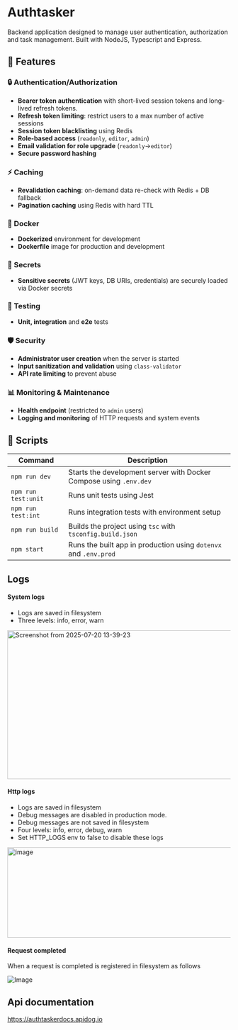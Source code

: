 # Authtasker
Backend application designed to manage user authentication, authorization and task management. Built with NodeJS, Typescript and Express.  

## 🚀 Features
### 🔒 Authentication/Authorization
- **Bearer token authentication** with short-lived session tokens and long-lived refresh tokens.
- **Refresh token limiting**: restrict users to a max number of active sessions
- **Session token blacklisting** using Redis
- **Role-based access** (`readonly`, `editor`, `admin`)
- **Email validation for role upgrade** (`readonly`->`editor`)
- **Secure password hashing**

### ⚡ Caching
- **Revalidation caching**: on-demand data re-check with Redis + DB fallback
- **Pagination caching** using Redis with hard TTL

### 🐳 Docker
- **Dockerized** environment for development
- **Dockerfile** image for production and development

### 🔑 Secrets
- **Sensitive secrets** (JWT keys, DB URIs, credentials) are securely loaded via Docker secrets

### 🧪 Testing
- **Unit, integration** and **e2e** tests

### 🛡 Security
- **Administrator user creation** when the server is started
- **Input sanitization and validation** using `class-validator`
- **API rate limiting** to prevent abuse

### 📊 Monitoring & Maintenance
- **Health endpoint** (restricted to `admin` users)
- **Logging and monitoring** of HTTP requests and system events

## 📜 Scripts

| Command            | Description                                      |
|--------------------|--------------------------------------------------|
| `npm run dev`      | Starts the development server with Docker Compose using `.env.dev` |
| `npm run test:unit`| Runs unit tests using Jest                       |
| `npm run test:int` | Runs integration tests with environment setup    |
| `npm run build`    | Builds the project using `tsc` with `tsconfig.build.json` |
| `npm start`        | Runs the built app in production using `dotenvx` and `.env.prod` |

## Logs
#### System logs
- Logs are saved in filesystem
- Three levels: info, error, warn

<img width="1054" height="336" alt="Screenshot from 2025-07-20 13-39-23" src="https://github.com/user-attachments/assets/97accb96-d124-485b-8bbf-92c5856d9e30" />

#### Http logs
- Logs are saved in filesystem
- Debug messages are disabled in production mode.
- Debug messages are not saved in filesystem
- Four levels: info, error, debug, warn
- Set HTTP_LOGS env to false to disable these logs

<img width="1565" height="204" alt="image" src="https://github.com/user-attachments/assets/c5e4ffd7-0469-46c7-8d43-3d00f024172e" />


#### Request completed
When a request is completed is registered in filesystem as follows

![Image](https://github.com/user-attachments/assets/7c37f338-5820-4eb6-8210-d503ca0c0d99)

## Api documentation
https://authtaskerdocs.apidog.io


